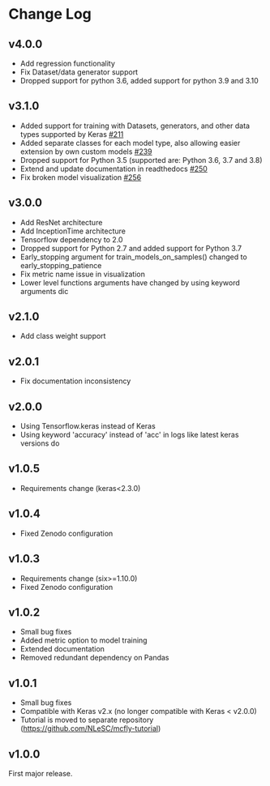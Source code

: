# Change Log

## v4.0.0
- Add regression functionality
- Fix Dataset/data generator support
- Dropped support for python 3.6, added support for python 3.9 and 3.10

## v3.1.0
- Added support for training with Datasets, generators, and other data types supported by Keras [#211](https://github.com/NLeSC/mcfly/issues/211)
- Added separate classes for each model type, also allowing easier extension by own custom models [#239](https://github.com/NLeSC/mcfly/pull/239)
- Dropped support for Python 3.5 (supported are: Python 3.6, 3.7 and 3.8)
- Extend and update documentation in readthedocs [#250](https://github.com/NLeSC/mcfly/pull/250)
- Fix broken model visualization [#256](https://github.com/NLeSC/mcfly/pull/256)

## v3.0.0
- Add ResNet architecture
- Add InceptionTime architecture
- Tensorflow dependency to 2.0
- Dropped support for Python 2.7 and added support for Python 3.7
- Early_stopping argument for train_models_on_samples() changed to early_stopping_patience
- Fix metric name issue in visualization
- Lower level functions arguments have changed by using keyword arguments dic

## v2.1.0
- Add class weight support

## v2.0.1
- Fix documentation inconsistency

## v2.0.0
- Using Tensorflow.keras instead of Keras
- Using keyword 'accuracy' instead of 'acc' in logs like latest keras versions do

## v1.0.5
- Requirements change (keras<2.3.0)

## v1.0.4
- Fixed Zenodo configuration

## v1.0.3
- Requirements change (six>=1.10.0)
- Fixed Zenodo configuration

## v1.0.2
- Small bug fixes
- Added metric option to model training
- Extended documentation
- Removed redundant dependency on Pandas

## v1.0.1
- Small bug fixes
- Compatible with Keras v2.x (no longer compatible with Keras < v2.0.0)
- Tutorial is moved to separate repository (https://github.com/NLeSC/mcfly-tutorial)

## v1.0.0
First major release.

